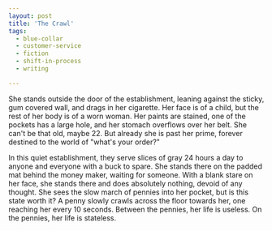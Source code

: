 ```yaml
---
layout: post
title: 'The Crawl'
tags:
  - blue-collar
  - customer-service
  - fiction
  - shift-in-process
  - writing

---
```


She stands outside the door of the establishment, leaning against the sticky, gum covered wall, and drags in her cigarette. Her face is of a child, but the rest of her body is of a worn woman. Her paints are stained, one of the pockets has a large hole, and her stomach overflows over her belt. She can't be that old, maybe 22. But already she is past her prime, forever destined to the world of "what's your order?"

In this quiet establishment, they serve slices of gray 24 hours a day to anyone and everyone with a buck to spare. She stands there on the padded mat behind the money maker, waiting for someone. With a blank stare on her face, she stands there and does absolutely nothing, devoid of any thought. She sees the slow march of pennies into her pocket, but is this state worth it? A penny slowly crawls across the floor towards her, one reaching her every 10 seconds. Between the pennies, her life is useless. On the pennies, her life is stateless.
